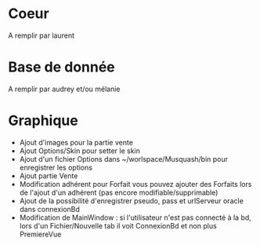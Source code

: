 # Coeur #

A remplir par laurent

# Base de donnée #

A remplir par audrey et/ou mélanie

# Graphique #

  * Ajout d'images pour la partie vente
  * Ajout Options/Skin pour setter le skin
  * Ajout d'un fichier Options dans ~/worlspace/Musquash/bin pour enregistrer les options
  * Ajout partie Vente
  * Modification adhérent pour Forfait vous pouvez ajouter des Forfaits lors de l'ajout d'un adhérent (pas encore modifiable/supprimable)
  * Ajout de la possibilité d'enregistrer pseudo, pass et urlServeur oracle dans connexionBd
  * Modification de MainWindow : si l'utilisateur n'est pas connecté à la bd, lors d'un Fichier/Nouvelle tab il voit ConnexionBd et non plus PremiereVue